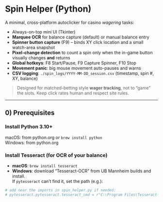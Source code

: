 # Spin Helper (Python)

A minimal, cross-platform autoclicker for casino *wagering* tasks:
- Always-on-top mini UI (Tkinter)
- **Marquee OCR** for balance capture (default) or manual balance entry
- **Spinner button capture** (F9) – binds XY click location and a small watch-area snapshot
- **Pixel-change detection** to count a spin only when the in-game button visually changes **and** returns
- **Global hotkeys**: F8 Start/Pause, F9 Capture Spinner, F10 Stop
- **Movement panic**: big mouse movement auto-pauses and warns
- **CSV logging**: `./spin_logs/YYYY-MM-DD_session.csv` (timestamp, spin #, XY, balance)

> Designed for matched-betting style **wager tracking**, not to “game” the slots. Keep click rates human and respect site rules.

---

## 0) Prerequisites

### Install Python 3.10+  
macOS: from python.org or `brew install python`  
Windows: from python.org

### Install Tesseract (for OCR of your balance)
- **macOS**: `brew install tesseract`
- **Windows**: download “Tesseract-OCR” from UB Mannheim builds and install.  
  If `pytesseract` can’t find it, set the path (e.g.):

```python
# add near the imports in spin_helper.py if needed:
# pytesseract.pytesseract.tesseract_cmd = r"C:\Program Files\Tesseract-OCR\tesseract.exe"
